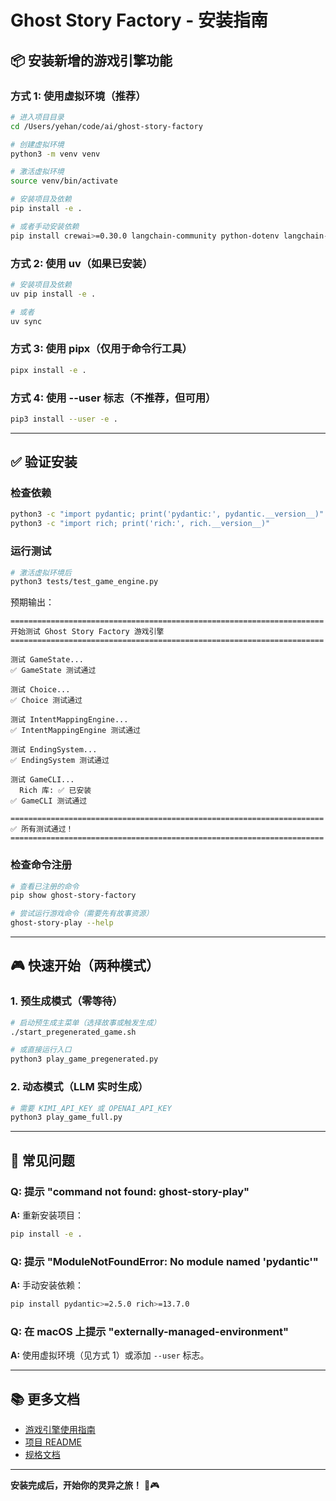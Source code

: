 # Ghost Story Factory - 安装指南

## 📦 安装新增的游戏引擎功能

### 方式 1: 使用虚拟环境（推荐）

```bash
# 进入项目目录
cd /Users/yehan/code/ai/ghost-story-factory

# 创建虚拟环境
python3 -m venv venv

# 激活虚拟环境
source venv/bin/activate

# 安装项目及依赖
pip install -e .

# 或者手动安装依赖
pip install crewai>=0.30.0 langchain-community python-dotenv langchain-openai pydantic>=2.5.0 rich>=13.7.0
```

### 方式 2: 使用 uv（如果已安装）

```bash
# 安装项目及依赖
uv pip install -e .

# 或者
uv sync
```

### 方式 3: 使用 pipx（仅用于命令行工具）

```bash
pipx install -e .
```

### 方式 4: 使用 --user 标志（不推荐，但可用）

```bash
pip3 install --user -e .
```

---

## ✅ 验证安装

### 检查依赖

```bash
python3 -c "import pydantic; print('pydantic:', pydantic.__version__)"
python3 -c "import rich; print('rich:', rich.__version__)"
```

### 运行测试

```bash
# 激活虚拟环境后
python3 tests/test_game_engine.py
```

预期输出：
```
======================================================================
开始测试 Ghost Story Factory 游戏引擎
======================================================================

测试 GameState...
✅ GameState 测试通过

测试 Choice...
✅ Choice 测试通过

测试 IntentMappingEngine...
✅ IntentMappingEngine 测试通过

测试 EndingSystem...
✅ EndingSystem 测试通过

测试 GameCLI...
  Rich 库: ✅ 已安装
✅ GameCLI 测试通过

======================================================================
✅ 所有测试通过！
======================================================================
```

### 检查命令注册

```bash
# 查看已注册的命令
pip show ghost-story-factory

# 尝试运行游戏命令（需要先有故事资源）
ghost-story-play --help
```

---

## 🎮 快速开始（两种模式）

### 1. 预生成模式（零等待）

```bash
# 启动预生成主菜单（选择故事或触发生成）
./start_pregenerated_game.sh

# 或直接运行入口
python3 play_game_pregenerated.py
```

### 2. 动态模式（LLM 实时生成）

```bash
# 需要 KIMI_API_KEY 或 OPENAI_API_KEY
python3 play_game_full.py
```

---

## 🐛 常见问题

### Q: 提示 "command not found: ghost-story-play"

**A:** 重新安装项目：
```bash
pip install -e .
```

### Q: 提示 "ModuleNotFoundError: No module named 'pydantic'"

**A:** 手动安装依赖：
```bash
pip install pydantic>=2.5.0 rich>=13.7.0
```

### Q: 在 macOS 上提示 "externally-managed-environment"

**A:** 使用虚拟环境（见方式 1）或添加 `--user` 标志。

---

## 📚 更多文档

- [游戏引擎使用指南](GAME_ENGINE_USAGE.md)
- [项目 README](README.md)
- [规格文档](docs/specs/SPEC_TODO.md)

---

**安装完成后，开始你的灵异之旅！** 👻🎮

